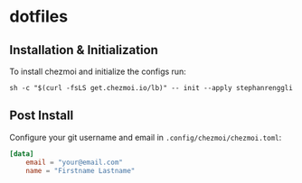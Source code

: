 # dotfiles

## Installation & Initialization

To install chezmoi and initialize the configs run:

`sh -c "$(curl -fsLS get.chezmoi.io/lb)" -- init --apply stephanrenggli`

## Post Install

Configure your git username and email in `.config/chezmoi/chezmoi.toml`:

```toml
[data]
    email = "your@email.com"
    name = "Firstname Lastname"
```

